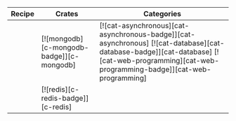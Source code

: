 | Recipe | Crates | Categories |
|--------|--------|------------|
|  | [![mongodb][c-mongodb-badge]][c-mongodb] | [![cat-asynchronous][cat-asynchronous-badge]][cat-asynchronous] [![cat-database][cat-database-badge]][cat-database] [![cat-web-programming][cat-web-programming-badge]][cat-web-programming] |
|  | [![redis][c-redis-badge]][c-redis] |  |
